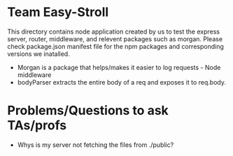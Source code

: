 # **Team Easy-Stroll**

This directory contains node application created by us to test the express server, router, middleware, and relevent packages such as morgan. Please check package.json manifest file for the npm packages and corresponding versions we inatalled. 
* Morgan is a package that helps/makes it easier to log requests - Node middleware
* bodyParser extracts the entire body of a req and exposes it to req.body.

# Problems/Questions to ask TAs/profs
* Whys is my server not fetching the files from ./public?
